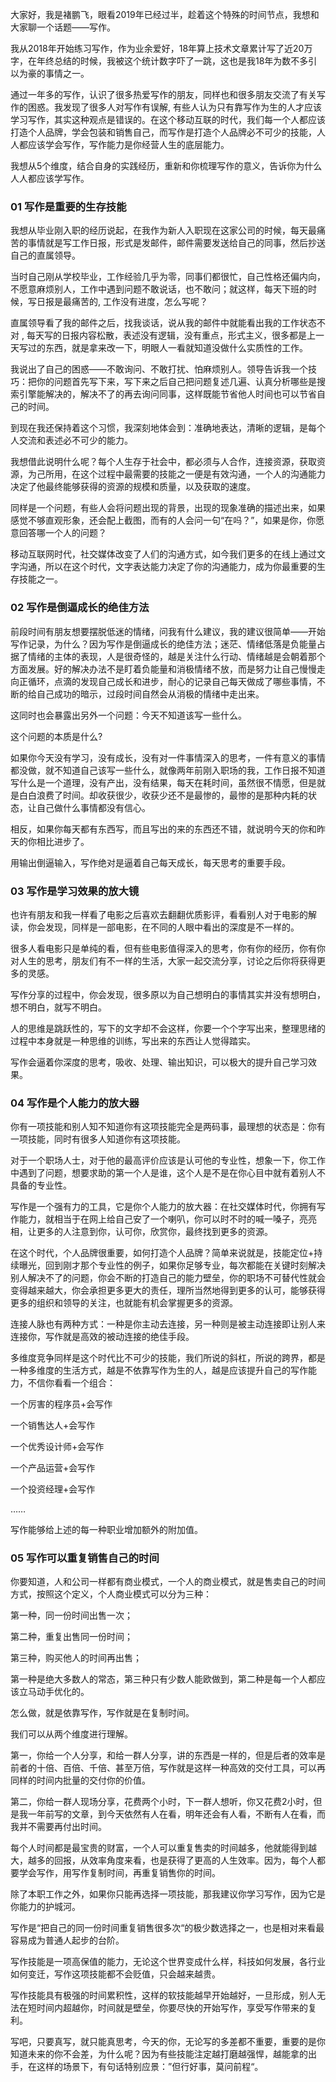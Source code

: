 大家好，我是褚鹏飞，眼看2019年已经过半，趁着这个特殊的时间节点，我想和大家聊一个话题——写作。


我从2018年开始练习写作，作为业余爱好，18年算上技术文章累计写了近20万字，在年终总结的时候，我被这个统计数字吓了一跳，这也是我18年为数不多引以为豪的事情之一。


通过一年多的写作，认识了很多热爱写作的朋友，同样也和很多朋友交流了有关写作的困惑。我发现了很多人对写作有误解, 有些人认为只有靠写作为生的人才应该学习写作，其实这种观点是错误的。在这个移动互联的时代，我们每一个人都应该打造个人品牌，学会包装和销售自己，而写作是打造个人品牌必不可少的技能，人人都应该学会写作，写作能力是你经营人生的底层能力。



我想从5个维度，结合自身的实践经历，重新和你梳理写作的意义，告诉你为什么人人都应该学写作。



### 01 写作是重要的生存技能

我想从毕业刚入职的经历说起，在我作为新人入职现在这家公司的时候，每天最痛苦的事情就是写工作日报，形式是发邮件，邮件需要发送给自己的同事，然后抄送自己的直属领导。



当时自己刚从学校毕业，工作经验几乎为零，同事们都很忙，自己性格还偏内向，不愿意麻烦别人，工作中遇到问题不敢说话，也不敢问；就这样，每天下班的时候，写日报是最痛苦的,  工作没有进度，怎么写呢？



直属领导看了我的邮件之后，找我谈话，说从我的邮件中就能看出我的工作状态不对 , 每天写的日报内容松散，表述没有逻辑，没有重点，形式主义，很多都是上一天写过的东西，就是拿来改一下，明眼人一看就知道没做什么实质性的工作。



我说出了自己的困惑——不敢询问、不敢打扰、怕麻烦别人。领导告诉我一个技巧：把你的问题首先写下来，写下来之后自己把问题复述几遍、认真分析哪些是搜索引擎能解决的，解决不了的再去询问同事，这样既能节省他人时间也可以节省自己的时间。



到现在我还保持着这个习惯，我深刻地体会到：准确地表达，清晰的逻辑，是每个人交流和表述必不可少的能力。



我想借此说明什么呢？每个人生存于社会中，都必须与人合作，连接资源，获取资源，为己所用，在这个过程中最需要的技能之一便是有效沟通，一个人的沟通能力决定了他最终能够获得的资源的规模和质量，以及获取的速度。


同样是一个问题，有些人会将问题出现的背景，出现的现象准确的描述出来，如果感觉不够直观形象，还会配上截图，而有的人会问一句“在吗？”，如果是你，你愿意回答哪一个人的问题？



移动互联网时代，社交媒体改变了人们的沟通方式，如今我们更多的在线上通过文字沟通，所以在这个时代，文字表达能力决定了你的沟通能力，成为你最重要的生存技能之一。



### 02 写作是倒逼成长的绝佳方法


前段时间有朋友想要摆脱低迷的情绪，问我有什么建议，我的建议很简单——开始写作记录，为什么？因为写作是倒逼成长的绝佳方法；迷茫、情绪低落是负能量占据了情绪的主体的表现，人是很奇怪的，越是关注什么行动、情绪越是会朝着那个方面发展。好的解决办法不是盯着负能量和消极情绪不放，而是努力让自己慢慢走向正循环，点滴的发现自己成长和进步，耐心的记录自己每天做成了哪些事情，不断的给自己成功的暗示，过段时间自然会从消极的情绪中走出来。



这同时也会暴露出另外一个问题：今天不知道该写一些什么。



这个问题的本质是什么?



如果你今天没有学习，没有成长，没有对一件事情深入的思考，一件有意义的事情都没做，就不知道自己该写一些什么，就像两年前刚入职场的我，工作日报不知道写什么是一个道理，没有产出，没有结果，每天在耗时间，虽然很不情愿，但是就是白白浪费了时间。却收获很少，收获少还不是最惨的，最惨的是那种内耗的状态，让自己做什么事情都没有信心。



相反，如果你每天都有东西写，而且写出的来的东西还不错，就说明今天的你和昨天的你相比进步了。



用输出倒逼输入，写作绝对是逼着自己每天成长，每天思考的重要手段。







### 03 写作是学习效果的放大镜


也许有朋友和我一样看了电影之后喜欢去翻翻优质影评，看看别人对于电影的解读，你会发现，同样是一部电影，在不同的人眼中看出的深度是不一样的。



很多人看电影只是单纯的看，但有些电影值得深入的思考，你有你的经历，你有你对人生的思考，朋友们有不一样的生活，大家一起交流分享，讨论之后你将获得更多的灵感。



写作分享的过程中，你会发现，很多原以为自己想明白的事情其实并没有想明白，想不明白，就写不明白。



人的思维是跳跃性的，写下的文字却不会这样，你要一个个字写出来，整理思绪的过程中本身就是一种思维的训练，写出来的东西让人觉得踏实。



写作会逼着你深度的思考，吸收、处理、输出知识，可以极大的提升自己学习效果。



### 04 写作是个人能力的放大器


你有一项技能和别人知不知道你有这项技能完全是两码事，最理想的状态是：你有一项技能，同时有很多人知道你有这项技能。



对于一个职场人士，对于他的最高评价应该是认可他的专业性，想象一下，你工作中遇到了问题，想要求助的第一个人是谁，这个人是不是在你心目中就有着别人不具备的专业性。



写作是一个强有力的工具，它是你个人能力的放大器：在社交媒体时代，你拥有写作能力，就相当于在网上给自己安了一个喇叭，你可以时不时的喊一嗓子，亮亮相，让更多的人注意到你，认可你，欣赏你，最终找到更多的资源。



在这个时代，个人品牌很重要，如何打造个人品牌？简单来说就是，技能定位+持续曝光，回到刚才那个专业性的例子，如果你足够专业，每次都能在关键时刻解决别人解决不了的问题，你会不断的打造自己的能力壁垒，你的职场不可替代性就会变得越来越大，你会承担更多更大的责任，理所当然地得到更多的认可，能够获得更多的组织和领导的关注，也就能有机会掌握更多的资源。



连接人脉也有两种方式：一种是你主动去连接，另一种则是被主动连接即让别人来连接你，写作就是高效的被动连接的绝佳手段。

 

多维度竞争同样是这个时代比不可少的技能，我们所说的斜杠，所说的跨界，都是一种多维度的生活方式，越是不依靠写作为生的人，越是应该提升自己的写作能力，不信你看看一个组合：

一个厉害的程序员+会写作

一个销售达人+会写作

一个优秀设计师+会写作

一个产品运营+会写作

一个投资经理+会写作

……

写作能够给上述的每一种职业增加额外的附加值。



### 05 写作可以重复销售自己的时间



你要知道，人和公司一样都有商业模式，一个人的商业模式，就是售卖自己的时间方式，按照这个定义，个人商业模式可以分为三种：


第一种，同一份时间出售一次；

第二种，重复出售同一份时间；

第三种，购买他人的时间再出售；



第一种是绝大多数人的常态，第三种只有少数人能欧做到，第二种是每一个人都应该立马动手优化的。



怎么做，就是依靠写作，写作就是在复制时间。



我们可以从两个维度进行理解。



第一，你给一个人分享，和给一群人分享，讲的东西是一样的，但是后者的效率是前者的十倍、百倍、千倍、甚至万倍，写作就是这样一种高效的交付工具，可以再同样的时间内批量的交付你的价值。



第二，你给一群人现场分享，花费两个小时，下一群人想听，你又花费2小时，但是我一年前写的文章，到今天依然有人在看，明年还会有人看，不断有人在看，而我并不需要再付出时间。



每个人时间都是最宝贵的财富，一个人可以重复售卖的时间越多，他就能得到越大，越多的回报，从效率角度来看，也是获得了更高的人生效率。因为，每个人都要学会写作，用写作复制时间，再重复销售你的时间。



除了本职工作之外，如果你只能再选择一项技能，那我建议你学习写作，因为它是你能力的护城河。




写作是“把自己的同一份时间重复销售很多次“的极少数选择之一，也是相对来看最容易成为普通人起步的台阶。


写作技能是一项高保值的能力，无论这个世界变成什么样，科技如何发展，各行业如何变迁，写作这项技能都不会贬值，只会越来越贵。



写作技能具有极强的时间累积性，这样的软技能越早开始越好，一旦形成，别人无法在短时间内超越你，时间就是壁垒，你要尽快的开始写作，享受写作带来的复利。



写吧，只要真写，就只能真思考，今天的你，无论写的多差都不重要，重要的是你知道未来的你不会差，为什么呢？因为有些技能注定越打磨越强悍，越能拿的出手，在这样的场景下，有句话特别应景：”但行好事，莫问前程“。

